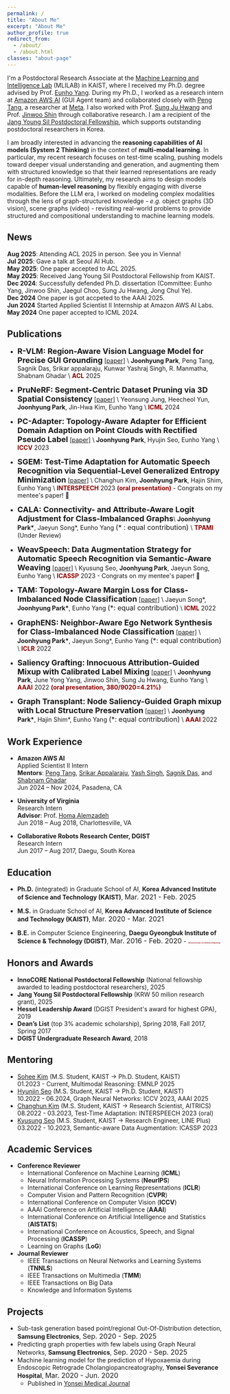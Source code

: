 ```yaml
---
permalink: /
title: "About Me"
excerpt: "About Me"
author_profile: true
redirect_from:
  - /about/
  - /about.html
classes: "about-page"
---
```


I'm a Postdoctoral Research Associate at the [Machine Learning and Intelligence Lab](https://mli.kaist.ac.kr/) (MLILAB) in KAIST, where I received my Ph.D. degree advised by Prof. [Eunho Yang](https://mli.kaist.ac.kr/people/). During my Ph.D., I worked as a research intern at [Amazon AWS AI](https://www.amazon.science/) (GUI Agent team) and collaborated closely with [Peng Tang](https://ppengttang.github.io/), a researcher at [Meta](https://ai.meta.com/research/). I also worked with Prof. [Sung Ju Hwang](http://www.sungjuhwang.com/) and Prof. [Jinwoo Shin](https://alinlab.kaist.ac.kr/shin.html) through collaborative research. I am a recipient of the [Jang Young Sil Postdoctoral Fellowship](https://www.kaist.ac.kr/kr/html/footer/0814.html?mode=V&no=2173bbf76f962af21132db6a2257046c&GotoPage=1), which supports outstanding postdoctoral researchers in Korea.

<!-- My research interest falls into enhancing the understanding of unstructured/video data modalities through the guidance of large language models. With these goals in mind, my recent focus has been on linking diverse modalities into the core of large language model **through the lens of graph-structured knowledge**, *e.g.* object graphs (3D vision), knowledge graphs (natural language), and scene graphs (video). In this endeavor, I work on building algorithms that leverage relational information of data therein, **revisiting real-world problems within a graph-based framework to provide a structured understanding of complex data modalities** in large language models. -->
I am broadly interested in advancing the **reasoning capabilities of AI models (System 2 Thinking)** in the context of **multi-modal learning**. In particular, my recent research focuses on test-time scaling, pushing models toward deeper visual understanding and generation, and augmenting them with structured knowledge so that their learned representations are ready for in-depth reasoning. Ultimately, my research aims to design models capable of **human-level reasoning** by flexibly engaging with diverse modalities. Before the LLM era, I worked on modeling complex modalities through the lens of graph-structured knowledge - *e.g.* object graphs (3D vision), scene graphs (video) - revisiting real-world problems to provide structured and compositional understanding to machine learning models.

<!-- - Multimodal Large Language Models: Generation and Comprehension
- Multimodal Reasoning
- Graphical User Interface (GUI) Agent
- Compositional Generalization (*a.k.a* Object-centric Learning)
- Graph-driven Compositional Modal Understanding -->


<!---**Learning on 3D Vision**\\
My primary research interest in 3D vision falls into two branches following: 1) **Cross-modal 3D understanding**. It aims to harness the power of auxiliary data modalities for an in-depth comprehension of complex 3D data. Currently, I'm working on open-vocabulary 3D scene segmentation with object-relational graphs leveraging recent language foundation models' capabilities. 2) **Sim-to-real adaptation for 3D data**. My recent research efforts have been dedicated to narrowing the domain gap between synthetic and real-world 3D data. Ranging from developing adaptation strategies to curating 3D photorealistic datasets, my recent objective is to facilitate successful sim-to-real transfer across a broad range of 3D vision tasks.
-->
## News
**Aug 2025**: Attending ACL 2025 in person. See you in Vienna!  
**Jul 2025**: Gave a talk at Seoul AI Hub.  
**May 2025**: One paper accepted to ACL 2025.  
**May 2025**: Received Jang Young Sil Postdoctoral Fellowship from KAIST.  
**Dec 2024**: Successfully defended Ph.D. dissertation (Committee: Eunho Yang, Jinwoo Shin, Jaegul Choo, Sung Ju Hwang, Jong Chul Ye).  
**Dec 2024** One paper is got accpeted to the AAAI 2025.  
**Jun 2024** Started Applied Scientist II Internship at Amazon AWS AI Labs.  
**May 2024** One paper accepted to ICML 2024.

## Publications
- **<font size="4">R-VLM: Region-Aware Vision Language Model for Precise GUI Grounding</font>**
[[paper]](https://arxiv.org/pdf/2507.05673) \\
**Joonhyung Park**, Peng Tang, Sagnik Das, Srikar appalaraju, Kunwar Yashraj Singh, R. Manmatha, Shabnam Ghadar 
 \\
<span style="color:darkred">**ACL**</span> 2025

- **<font size="4">PruNeRF: Segment-Centric Dataset Pruning via 3D Spatial Consistency</font>** 
[[paper]](https://arxiv.org/pdf/2406.00798) \\
Yeonsung Jung, Heecheol Yun, **Joonhyung Park**, Jin-Hwa Kim, Eunho Yang \\
<span style="color:darkred">**ICML**</span> 2024

- **<font size="4">PC-Adapter: Topology-Aware Adapter for Efficient Domain Adaption on Point Clouds with Rectified Pseudo Label</font>**
[[paper]](https://openaccess.thecvf.com/content/ICCV2023/papers/Park_PC-Adapter_Topology-Aware_Adapter_for_Efficient_Domain_Adaption_on_Point_Clouds_ICCV_2023_paper.pdf) \\
**Joonhyung Park**, Hyujin Seo, Eunho Yang \\
<span style="color:darkred">**ICCV**</span> 2023

- **<font size="4">SGEM: Test-Time Adaptation for Automatic Speech Recognition via Sequential-Level Generalized Entropy Minimization</font>** 
[[paper]](https://arxiv.org/abs/2306.01981) \\
Changhun Kim, **Joonhyung Park**, Hajin Shim, Eunho Yang \\
<span style="color:darkred">**INTERSPEECH**</span> 2023 <span style="color:darkred">**(oral presentation)**</span> - Congrats on my mentee's paper! :tada:

- **<font size="4">CALA: Connectivity- and Attribute-Aware Logit Adjustment for Class-Imbalanced Graphs</font>**\\
**Joonhyung Park\***, Jaeyun Song\*, Eunho Yang <font size="3">(* : equal contribution)</font> \\
<span style="color:darkred">**TPAMI**</span> (Under Review)

- **<font size="4">WeavSpeech: Data Augmentation Strategy for Automatic Speech Recognition via Semantic-Aware Weaving</font>**
[[paper]](https://ieeexplore.ieee.org/abstract/document/10097196) \\
Kyusung Seo, **Joonhyung Park**, Jaeyun Song, Eunho Yang \\
<span style="color:darkred">**ICASSP**</span> 2023 - Congrats on my mentee's paper! :tada:

- **<font size="4">TAM: Topology-Aware Margin Loss for Class-Imbalanced Node Classification</font>**
[[paper]](https://proceedings.mlr.press/v162/song22a/song22a.pdf) \\
Jaeyun Song\*, **Joonhyung Park\***, Eunho Yang <font size="3">(*: equal contribution)</font> \\
<span style="color:darkred">**ICML**</span> 2022

- **<font size="4">GraphENS: Neighbor-Aware Ego Network Synthesis for Class-Imbalanced Node Classification</font>**
[[paper]](https://openreview.net/pdf?id=MXEl7i-iru) \\
**Joonhyung Park\***, Jaeyun Song\*, Eunho Yang <font size="3">(*: equal contribution)</font> \\
<span style="color:darkred">**ICLR**</span> 2022

- **<font size="4">Saliency Grafting: Innocuous Attribution-Guided Mixup with Calibrated Label Mixing</font>**
[[paper]](https://arxiv.org/abs/2112.08796) \\
**Joonhyung Park**, June Yong Yang, Jinwoo Shin, Sung Ju Hwang, Eunho Yang \\
<span style="color:darkred">**AAAI**</span> 2022 <span style="color:darkred">**(oral presentation, 380/9020=4.21%)**</span>

- **<font size="4">Graph Transplant: Node Saliency-Guided Graph mixup with Local Structure Preservation</font>**
[[paper]](https://arxiv.org/abs/2111.05639) \\
**Joonhyung Park\***, Hajin Shim\*, Eunho Yang <font size="3">(*: equal contribution)</font> \\
<span style="color:darkred">**AAAI**</span> 2022

## Work Experience
- **Amazon AWS AI**  
Applied Scientist II Intern  
**Mentors**: [Peng Tang](https://ppengttang.github.io/), [Srikar Appalaraju](https://scholar.google.com/citations?user=KQLmaxgAAAAJ&hl=en), [Yash Singh](https://www.linkedin.com/in/kunwar-yashraj-singh-62ba5552/), [Sagnik Das](https://www3.cs.stonybrook.edu/~sadas/), and [Shabnam Ghadar](https://www.linkedin.com/in/shghadar/)  
Jun 2024 – Nov 2024, Pasadena, CA  

- **University of Virginia**  
Research Intern   
**Advisor**: Prof. [Homa Alemzadeh](https://homa-alem.github.io/)  
Jun 2018 – Aug 2018, Charlottesville, VA  
<!-- Medical concept extraction in text data for a Cognitive Assistant System for emergency medical response (supported by NIST). -->

- **Collaborative Robots Research Center, DGIST**  
Research Intern  
Jun 2017 – Aug 2017, Daegu, South Korea  

<!-- Developed a treadmill for stroke hemiplegic patients. -->
<!-- - Applied Scientist II Intern, **Amazon AWS AI**, Pasadena, CA,  <font size="3">Jun. 2024 - </font>
  - Mentors: Peng Tang, Srikar Appalaraju, Yash Singh, Sagnik Das, and Shabnam Ghadar
- Research Intern, **University of Virginia**, Charlottesville, VA, <font size="3">Jun. 2018 - Aug. 2018</font>
  - Advisor: Prof. [Homa Alemzadeh](https://homa-alem.github.io/)
  - Medical concept extraction in text data for Cognitive Assistant System of emergency medical response (supported by the National Institute of Standards and Technology).
- Research Intern, **Collaborative Robots Research Center, DGIST**, Daegu, <font size="3">Jun. 2017 - Aug. 2017</font>
  - Development of treadmill for stroke hemiplegic patients -->

## Education
- **Ph.D.** (integrated) in Graduate School of AI, **Korea Advanced Institute of Science and Technology (KAIST)**, <font size="3">Mar. 2021 - Feb. 2025</font> 

- **M.S.** in Graduate School of AI, **Korea Advanced Institute of Science and Technology (KAIST)**, <font size="3">Mar. 2020 - Mar. 2021</font> 

- **B.E.** in Computer Science Engineering, **Daegu Gyeongbuk Institute of Science & Technology (DGIST)**, <font size="3">Mar. 2016 - Feb. 2020</font> - <span style="color:darkred;font-size:3;">(***Summa Cum Laude, 1st in Bachelor of Engineering***)</span>

## Honors and Awards
- **InnoCORE National Postdoctoral Fellowship** (National fellowship awarded to leading postdoctoral researchers), 2025
- **Jang Young Sil Postdoctoral Fellowship** (KRW 50 milion research grant), 2025
- **Hessel Leadership Award** (DGIST President's award for highest GPA),  2019
- **Dean’s List** (top 3% academic scholarship), Spring 2018, Fall 2017, Spring 2017  
- **DGIST Undergraduate Research Award**, 2018

## Mentoring
- [Sohee Kim](https://www.linkedin.com/in/sohee-kim-b52098276/) (M.S. Student, KAIST → Ph.D. Student, KAIST)  
  01.2023 - Current, Multimodal Reasoning: EMNLP 2025
- [Hyunjin Seo](https://hyunjin72.github.io/) (M.S. Student, KAIST → Ph.D. Student, KAIST)  
  10.2022 - 06.2024, Graph Neural Networks: ICCV 2023, AAAI 2025
- [Changhun Kim](https://changhun.kim/) (M.S. Student, KAIST → Research Scientist, AITRICS)  
  08.2022 - 03.2023, Test-Time Adaptation: INTERSPEECH 2023 (oral)
- [Kyusung Seo](https://www.linkedin.com/in/kyusung-seo-513137172/) (M.S. Student, KAIST → Research Engineer, LINE Plus)  
  03.2022 - 10.2023, Semantic-aware Data Augmentation: ICASSP 2023


## Academic Services
- **Conference Reviewer**
    - International Conference on Machine Learning (**ICML**)
    - Neural Information Processing Systems (**NeurIPS**)
    - International Conference on Learning Representations (**ICLR**) 
    - Computer Vision and Pattern Recognition (**CVPR**)
    - International Conference on Computer Vision (**ICCV**)
    - AAAI Conference on Artificial Intelligence (**AAAI**)
    - International Conference on Artificial Intelligence and Statistics (**AISTATS**)
    - International Conference on Acoustics, Speech, and Signal Processing (**ICASSP**)
    - Learning on Graphs (**LoG**)
- **Journal Reviewer**
    - IEEE Transactions on Neural Networks and Learning Systems (**TNNLS**)
    - IEEE Transactions on Multimedia (**TMM**)
    - IEEE Transactions on Big Data 
    - Knowledge and Information Systems

## Projects
- Sub-task generation based point/regional Out-Of-Distribution detection, **Samsung Electronics**, <font size="3">Sep. 2020 - Sep. 2025</font>
- Predicting graph properties with few labels using Graph Neural Networks, **Samsung Electronics**, <font size="3">Sep. 2020 - Sep. 2025</font>
- Machine learning model for the prediction of Hypoxaemia during Endoscopic Retrograde Cholangiopancreatography, **Yonsei Severance Hospital**, <font size="3">Mar. 2020 - Jun. 2020</font>
    - Published in [Yonsei Medical Journal](https://ymj.kr/DOIx.php?id=10.3349/ymj.2022.0381)
